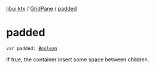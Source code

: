 [libui.ktx](../index.md) / [GridPane](index.md) / [padded](./padded.md)

# padded

`var padded: `[`Boolean`](https://kotlinlang.org/api/latest/jvm/stdlib/kotlin/-boolean/index.html)

If true, the container insert some space between children.

